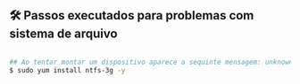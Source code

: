 
## 🛠️ Passos executados para problemas com sistema de arquivo

```bash

## Ao tentar montar um dispositivo aparece a sequinte mensagem: unknown filesystem type 'ntfs'
$ sudo yum install ntfs-3g -y

```
